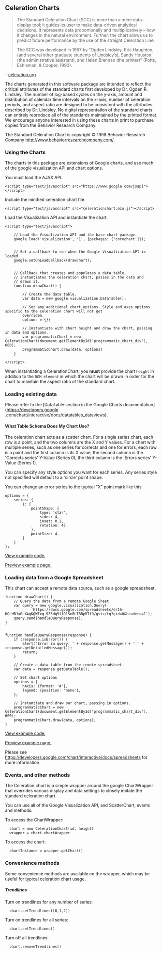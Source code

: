 
## Celeration Charts


> The Standard Celeration Chart (SCC) is more than a mere data-display tool; it guides its user to make data-driven
analytical decisions. It represents data proportionally and multiplicatively – how it changes in the natural environment.
Further, the chart allows us to predict future performance by the use of the straight Celeration Line.
>
> The SCC was developed in 1967 by “Ogden Lindsley, Eric Haughton, (and several other graduate students of Lindsley’s),
Sandy Houston (the administrative assistant), and Helen Brennan (the printer)” (Potts, Eshleman, & Cooper, 1993).

\- [celeration.org](http://celeration.org/learning-area/the-standard-celeration-chart/)

The charts generated in this software package are intended to reflect the
critical attributes of the standard charts first developed by Dr. Ogden R. Lindsley.
The number of log-based cycles on the y-axis,
amount and distribution of calendar time intervals on the x-axis, number of celeration periods,
and aspect ratio are designed to be consistent with the attributes described by Dr. Lindsley.
No digital representation of the standard charts can entirely reproduce all of the standards maintained by the printed format.
We encourage anyone interested in using these charts in print to purchase copies from the Behavior Research Company.

The Standard Celeration Chart is copyright © 1998 Behavior Research Company http://www.behaviorresearchcompany.com/.

### Using the Charts

The charts in this package are extensions of Google charts, and use much of the google visualization API and chart
options.

You must load the AJAX API.
```
<script type="text/javascript" src="https://www.google.com/jsapi"></script>
```

Include the minified celeration chart file.
```
<script type="text/javascript" src="celerationchart.min.js"></script>
```

Load the Visualization API and instantiate the chart.
```
<script type="text/javascript">

    // Load the Visualization API and the base chart package.
    google.load('visualization', '1', {packages: ['corechart']});


    // Set a callback to run when the Google Visualization API is loaded.
    google.setOnLoadCallback(drawChart);


    // Callback that creates and populates a data table,
    // instantiates the celeration chart, passes in the data and
    // draws it.
    function drawChart() {

        // Create the data table.
        var data = new google.visualization.DataTable();

        // Set any additional chart options. Style and axes options specific to the celeration chart will not get
        overriden.
        options = {};

        // Instantiate with chart height and draw the chart, passing in data and options.
        var programmaticChart = new CelerationChart(document.getElementById('programmatic_chart_div'), 600);
        programmaticChart.draw(data, options)
    }

</script>
```

When instantiating a CelerationChart, you **must** provide the chart `height` in addition to the `DOM element` in which
 the chart will be drawn in order for the chart to maintain the aspect ratio of the standard chart.

### Loading existing data

Please refer to the [DataTable section in the Google Charts documentation](https://developers.google
.com/chart/interactive/docs/datatables_dataviews).

#### What Table Schema Does My Chart Use?
The celeration chart acts as a scatter chart. For a single series chart, each row is a point, and the two columns are
 the X and Y values.
 For a chart with multiple series, such as one series for corrects and one for errors, each row is a point and the
 first column is its X value, the second column is the 'Corrects series' Y-Value (Series 0), the third column is the
 'Errors
 series' Y-Value  (Series 1).

 You can specify any style options you want for each series. Any series style not specified will default to a
 'circle' point shape.

 You can change an error series to the typical "X" point mark like this:
 ```
 options = {
     series: {
         1: {
             pointShape: {
                 type: 'star',
                 sides: 4,
                 inset: 0.1,
                 rotation: 45
             },
             pointSize: 4
         }
     }
 };
 ```

[View example code.](index.html)

[Preview example page.](https://htmlpreview.github.io/?https://github.com/mightbejosh/celerationcharts/blob/master/index.html)

### Loading data from a Google Spreadsheet
This chart can accept a remote data source, such as a google spreadsheet.

```
function drawChart() {
    // Query the data from a remote Google Sheet.
    var query = new google.visualization.Query(
            'https://docs.google.com/spreadsheets/d/16-HQLHBJxGLXAgKQWIxq-9Z5dq51fQ1SnBLTBRpRTfQ/gviz/tq?gid=0&headers=1');
    query.send(handleQueryResponse);
}


function handleQueryResponse(response) {
    if (response.isError()) {
        alert('Error in query: ' + response.getMessage() + ' ' + response.getDetailedMessage());
        return;
    }

    // Create a data table from the remote spreadsheet.
    var data = response.getDataTable();

    // Set chart options
    options = {
        hAxis: {format: '#'},
        legend: {position: 'none'},
    };

    // Instantiate and draw our chart, passing in options.
    programmaticChart = new CelerationChart(document.getElementById('programmatic_chart_div'), 600);
    programmaticChart.draw(data, options);
}
```

[View example code.](linked-sheet-example.html)

[Preview example page.](https://htmlpreview.github.io/?https://github.com/mightbejosh/celerationcharts/blob/master/linked-sheet-example.html)


Please see https://developers.google.com/chart/interactive/docs/spreadsheets for more information.



### Events, and other methods
The Celeration chart is a simple wrapper around the google ChartWrapper that overrides various display and data
settings to closely imitate the standard celeration chart.

You can use all of the Google Visualization API, and ScatterChart, events and methods.

To access the ChartWrapper:
```
  chart = new CelerationChart(id, height)
  wrapper = chart.chartWrapper
```

To access the chart:
```
  chartInstance = wrapper.getChart()
```


### Convenience methods

Some convenience methods are available on the wrapper, which may be useful for typical celeration chart usage.

##### Trendlines
Turn on trendlines for any number of series:
```
  chart.setTrendlines([0,1,2])
```
Turn on trendlines for all series:
```
  chart.setTrendlines()
```
Turn off all trendlines:
```
  chart.removeTrendlines()
```

